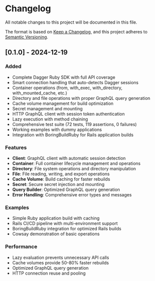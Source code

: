 # Changelog

All notable changes to this project will be documented in this file.

The format is based on [Keep a Changelog](https://keepachangelog.com/en/1.0.0/),
and this project adheres to [Semantic Versioning](https://semver.org/spec/v2.0.0.html).

## [0.1.0] - 2024-12-19

### Added
- Complete Dagger Ruby SDK with full API coverage
- Smart connection handling that auto-detects Dagger sessions
- Container operations (from, with_exec, with_directory, with_mounted_cache, etc.)
- Directory and file operations with proper GraphQL query generation
- Cache volume management for build optimization
- Secret management and mounting
- HTTP GraphQL client with session token authentication
- Lazy execution with method chaining
- Comprehensive test suite (72 tests, 119 assertions, 0 failures)
- Working examples with dummy applications
- Integration with BoringBuildRuby for Rails application builds

### Features
- **Client**: GraphQL client with automatic session detection
- **Container**: Full container lifecycle management and operations
- **Directory**: File system operations and directory manipulation
- **File**: File reading, writing, and export operations  
- **Cache Volume**: Build caching for faster rebuilds
- **Secret**: Secure secret injection and mounting
- **Query Builder**: Optimized GraphQL query generation
- **Error Handling**: Comprehensive error types and messages

### Examples
- Simple Ruby application build with caching
- Rails CI/CD pipeline with multi-environment support
- BoringBuildRuby integration for optimized Rails builds
- Cowsay demonstration of basic operations

### Performance
- Lazy evaluation prevents unnecessary API calls
- Cache volumes provide 50-80% faster rebuilds
- Optimized GraphQL query generation
- HTTP connection reuse and pooling 
